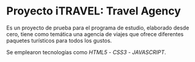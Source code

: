 # Proyecto iTRAVEL: Travel Agency

Es un proyecto de prueba para el programa de estudio, elaborado desde cero, tiene como temática una agencia de viajes que ofrece diferentes paquetes turísticos para todos los gustos.

Se emplearon tecnologías como _HTML5_ - _CSS3_ - _JAVASCRIPT_.